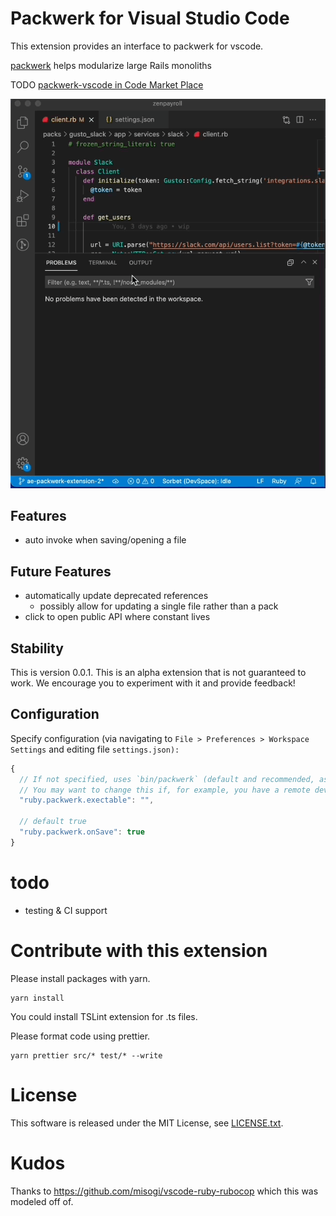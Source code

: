 # Packwerk for Visual Studio Code

This extension provides an interface to packwerk for vscode.

[packwerk](https://github.com/Shopify/packwerk/) helps modularize large Rails monoliths

TODO [packwerk-vscode in Code Market Place](https://marketplace.visualstudio.com/items/TODO)

![exec on save](./images/packwerk-vscode.gif)

## Features
- auto invoke when saving/opening a file

## Future Features
- automatically update deprecated references
  - possibly allow for updating a single file rather than a pack
- click to open public API where constant lives

## Stability

This is version 0.0.1. This is an alpha extension that is not guaranteed to work. We encourage you to experiment with it and provide feedback!

## Configuration

Specify configuration (via navigating to `File > Preferences > Workspace Settings` and editing file `settings.json):`

```javascript
{
  // If not specified, uses `bin/packwerk` (default and recommended, as this is what the packwerk setup guide recommends for executing packwerk)
  // You may want to change this if, for example, you have a remote development environment that executes packwerk in a remote box.
  "ruby.packwerk.exectable": "",

  // default true
  "ruby.packwerk.onSave": true
}
```

# todo

- testing & CI support

# Contribute with this extension

Please install packages with yarn.

    yarn install

You could install TSLint extension for .ts files.

Please format code using prettier.

```
yarn prettier src/* test/* --write
```

# License

This software is released under the MIT License, see [LICENSE.txt](LICENSE.txt).

# Kudos

Thanks to https://github.com/misogi/vscode-ruby-rubocop which this was modeled off of.
